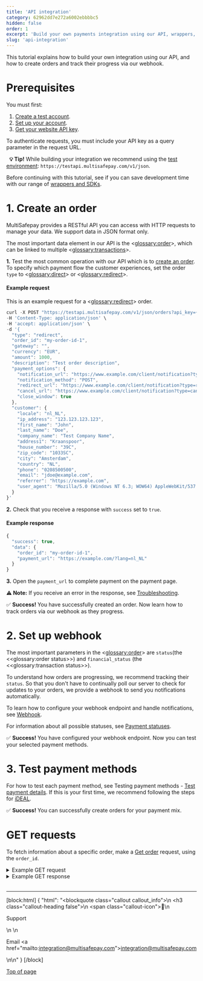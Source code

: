 ```yaml
---
title: 'API integration'
category: 62962dd7e272a6002ebbbbc5
hidden: false
order: 1
excerpt: 'Build your own payments integration using our API, wrappers, or SDKs.'
slug: 'api-integration'
---
```


This tutorial explains how to build your own integration using our API, and how to create orders and track their progress via our webhook.

# Prerequisites

You must first:

1. [Create a test account](/docs/getting-started-guide#1-create-a-free-test-account).
2. [Set up your account](/docs/getting-started-guide#2-set-up-your-account).
3. [Get your website API key](/docs/sites#site-id-api-key-and-security-code).


To authenticate requests, you must include your API key as a query parameter in the request URL.  

&nbsp; **💡 Tip!** While building your integration we recommend using the [test environment](/reference/environments/): `https://testapi.multisafepay.com/v1/json`.

Before continuing with this tutorial, see if you can save development time with our range of [wrappers and SDKs](/docs/wrappers-sdks/).

# 1. Create an order

MultiSafepay provides a RESTful API you can access with HTTP requests to manage your data. We support data in JSON format only.

The most important data element in our API is the <<glossary:order>>, which can be linked to multiple <<glossary:transactions>>. 

**1.** Test the most common operation with our API which is to [create an order](/reference/createorder/). To specify which payment flow the customer experiences, set the order `type` to <<glossary:direct>> or <<glossary:redirect>>.

#### Example request
This is an example request for a <<glossary:redirect>> order.

``` javascript
curl -X POST "https://testapi.multisafepay.com/v1/json/orders?api_key={your-test-api-key}" \
-H 'Content-Type: application/json' \
-H 'accept: application/json' \
-d '{
  "type": "redirect",
  "order_id": "my-order-id-1",
  "gateway": "",
  "currency": "EUR",
  "amount": 1000,
  "description": "Test order description",
  "payment_options": {
    "notification_url": "https://www.example.com/client/notification?type=notification",
    "notification_method": "POST",
    "redirect_url": "https://www.example.com/client/notification?type=redirect",
    "cancel_url": "https://www.example.com/client/notification?type=cancel",
    "close_window": true
  },
  "customer": {
    "locale": "nl_NL",
    "ip_address": "123.123.123.123",
    "first_name": "John",
    "last_name": "Doe",
    "company_name": "Test Company Name",
    "address1": "Kraanspoor",
    "house_number": "39C",
    "zip_code": "1033SC",
    "city": "Amsterdam",
    "country": "NL",
    "phone": "0208500500",
    "email": "jdoe@example.com",
    "referrer": "https://example.com",
    "user_agent": "Mozilla/5.0 (Windows NT 6.3; WOW64) AppleWebKit/537.36 (KHTML, like Gecko) Chrome/38.0.2125.111 Safari/537.36"
  }
}'
```

**2.** Check that you receive a response with `success` set to `true`.

#### Example response
``` javascript
{
  "success": true,
  "data": {
    "order_id": "my-order-id-1",
    "payment_url": "https://example.com/?lang=nl_NL"
  }
}
```

**3.** Open the `payment_url` to complete payment on the payment page. 

**⚠️ Note:** If you receive an error in the response, see [Troubleshooting](/docs/troubleshooting/).

✅ **Success!** You have successfully created an order. Now learn how to track orders via our webhook as they progress.

# 2. Set up webhook

The most important parameters in the <<glossary:order>> are `status`(the <<glossary:order status>>) and `financial_status` (the <<glossary:transaction status>>).

To understand how orders are progressing, we recommend tracking their `status`. So that you don't have to continually poll our server to check for updates to your orders, we provide a webhook to send you notifications automatically. 

To learn how to configure your webhook endpoint and handle notifications, see [Webhook](/docs/webhook/).

For information about all possible statuses, see [Payment statuses](/docs/payment-statuses/).

✅ **Success!** You have configured your webhook endpoint. Now you can test your selected payment methods.

# 3. Test payment methods

For how to test each payment method, see Testing payment methods - [Test payment details](/docs/testing#test-payment-details). 
If this is your first time, we recommend following the steps for [iDEAL](/docs/testing#ideal).

✅ **Success!** You can successfully create orders for your payment mix. 

# GET requests

To fetch information about a specific order, make a [Get order](/reference/getorder/) request, using the `order_id`.

<details id="example-get-request">
<summary>Example GET request</summary>
<br>

``` javascript
curl -X GET 'https://testapi.multisafepay.com/v1/json/orders/my-order-id-1?api_key={your-test-api-key}' \ 
-H 'accept: application/json'
```

</details>

<details id="example-get-response">
<summary>Example GET response</summary>
<br>

``` json
{
  "success": true,
  "data": {
    "amount": 100,
    "amount_refunded": 0,
    "costs": [
      {
        "amount": 0.00,
        "description": "0.00 For iDEAL Transactions",
        "transaction_id": 1234567,
        "type": "SYSTEM"
      }
    ],
    "created": "2021-12-07T15:56:32",
    "currency": "EUR",
    "custom_info": {
      "custom_1": null,
      "custom_2": null,
      "custom_3": null
    },
    "customer": {
      "address1": "Kraanspoor",
      "address2": null,
      "city": "Amsterdam",
      "country": "NL",
      "country_name": null,
      "email": "jdoe@example.com",
      "first_name": "John",
      "house_number": "39C",
      "last_name": "Doe",
      "locale": "nl_NL",
      "phone1": "0208500500",
      "phone2": "",
      "state": null,
      "zip_code": "1033SC"
    },
    "description": "Test Order Description",
    "fastcheckout": "NO",
    "financial_status": "completed",
    "items": null,
    "modified": "2021-12-07T15:56:40",
    "order_id": "my-order-id-1",
    "payment_details": {
      "account_bic": "INGBNL2A",
      "account_holder_name": "Jan Jansen",
      "account_iban": "NL87ABNA0000000001",
      "account_id": 1,
      "external_transaction_id": "3749936454986553",
      "issuer_id": "0031",
      "recurring_flow": null,
      "recurring_id": "998107705729622024",
      "recurring_model": null,
      "type": "IDEAL"
    },
    "payment_methods": [
      {
        "account_bic": "INGBNL2A",
        "account_holder_name": "Jan Jansen",
        "account_iban": "NL87ABNA0000000001",
        "account_id": 1,
        "amount": 100,
        "currency": "EUR",
        "description": "Test Order Description",
        "external_transaction_id": "3749936454986553",
        "payment_description": "iDEAL",
        "status": "completed",
        "type": "IDEAL"
      }
    ],
    "reason": "",
    "reason_code": "",
    "related_transactions": null,
    "status": "completed",
    "transaction_id": 2345678,
    "var1": null,
    "var2": null,
    "var3": null
  }
}
```
</details>

<br>

---

[block:html]
{
  "html": "<blockquote class=\"callout callout_info\">\n    <h3 class=\"callout-heading false\">\n        <span class=\"callout-icon\">💬</span>\n        <p>Support</p>\n    </h3>\n    <p>Email <a href=\"mailto:integration@multisafepay.com\">integration@multisafepay.com</a></p>\n</blockquote>\n"
}
[/block]

[Top of page](#)